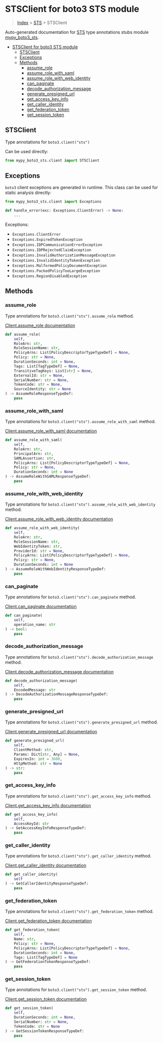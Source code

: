 # STSClient for boto3 STS module

> [Index](../index.md) > [STS](./index.md) > STSClient

Auto-generated documentation for [STS](https://boto3.amazonaws.com/v1/documentation/api/latest/reference/services/sts.html#STS)
type annotations stubs module [mypy_boto3_sts](https://pypi.org/project/mypy-boto3-sts/).

- [STSClient for boto3 STS module](#stsclient-for-boto3-sts-module)
  - [STSClient](#stsclient)
  - [Exceptions](#exceptions)
  - [Methods](#methods)
    - [assume_role](#assume_role)
    - [assume_role_with_saml](#assume_role_with_saml)
    - [assume_role_with_web_identity](#assume_role_with_web_identity)
    - [can_paginate](#can_paginate)
    - [decode_authorization_message](#decode_authorization_message)
    - [generate_presigned_url](#generate_presigned_url)
    - [get_access_key_info](#get_access_key_info)
    - [get_caller_identity](#get_caller_identity)
    - [get_federation_token](#get_federation_token)
    - [get_session_token](#get_session_token)

## STSClient

Type annotations for `boto3.client("sts")`

Can be used directly:

```python
from mypy_boto3_sts.client import STSClient
```

## Exceptions


`boto3` client exceptions are generated in runtime. This class can be used for static analysis directly:

```python
from mypy_boto3_sts.client import Exceptions

def handle_error(exc: Exceptions.ClientError) -> None:
    ...
```


Exceptions:

- `Exceptions.ClientError`
- `Exceptions.ExpiredTokenException`
- `Exceptions.IDPCommunicationErrorException`
- `Exceptions.IDPRejectedClaimException`
- `Exceptions.InvalidAuthorizationMessageException`
- `Exceptions.InvalidIdentityTokenException`
- `Exceptions.MalformedPolicyDocumentException`
- `Exceptions.PackedPolicyTooLargeException`
- `Exceptions.RegionDisabledException`


## Methods


### assume_role

Type annotations for `boto3.client("sts").assume_role` method.

[Client.assume_role documentation](https://boto3.amazonaws.com/v1/documentation/api/latest/reference/services/sts.html#STS.Client.assume_role)

```python
def assume_role(
    self,
    RoleArn: str,
    RoleSessionName: str,
    PolicyArns: List[PolicyDescriptorTypeTypeDef] = None,
    Policy: str = None,
    DurationSeconds: int = None,
    Tags: List[TagTypeDef] = None,
    TransitiveTagKeys: List[str] = None,
    ExternalId: str = None,
    SerialNumber: str = None,
    TokenCode: str = None,
    SourceIdentity: str = None
) -> AssumeRoleResponseTypeDef:
    pass
```

### assume_role_with_saml

Type annotations for `boto3.client("sts").assume_role_with_saml` method.

[Client.assume_role_with_saml documentation](https://boto3.amazonaws.com/v1/documentation/api/latest/reference/services/sts.html#STS.Client.assume_role_with_saml)

```python
def assume_role_with_saml(
    self,
    RoleArn: str,
    PrincipalArn: str,
    SAMLAssertion: str,
    PolicyArns: List[PolicyDescriptorTypeTypeDef] = None,
    Policy: str = None,
    DurationSeconds: int = None
) -> AssumeRoleWithSAMLResponseTypeDef:
    pass
```

### assume_role_with_web_identity

Type annotations for `boto3.client("sts").assume_role_with_web_identity` method.

[Client.assume_role_with_web_identity documentation](https://boto3.amazonaws.com/v1/documentation/api/latest/reference/services/sts.html#STS.Client.assume_role_with_web_identity)

```python
def assume_role_with_web_identity(
    self,
    RoleArn: str,
    RoleSessionName: str,
    WebIdentityToken: str,
    ProviderId: str = None,
    PolicyArns: List[PolicyDescriptorTypeTypeDef] = None,
    Policy: str = None,
    DurationSeconds: int = None
) -> AssumeRoleWithWebIdentityResponseTypeDef:
    pass
```

### can_paginate

Type annotations for `boto3.client("sts").can_paginate` method.

[Client.can_paginate documentation](https://boto3.amazonaws.com/v1/documentation/api/latest/reference/services/sts.html#STS.Client.can_paginate)

```python
def can_paginate(
    self,
    operation_name: str
) -> bool:
    pass
```

### decode_authorization_message

Type annotations for `boto3.client("sts").decode_authorization_message` method.

[Client.decode_authorization_message documentation](https://boto3.amazonaws.com/v1/documentation/api/latest/reference/services/sts.html#STS.Client.decode_authorization_message)

```python
def decode_authorization_message(
    self,
    EncodedMessage: str
) -> DecodeAuthorizationMessageResponseTypeDef:
    pass
```

### generate_presigned_url

Type annotations for `boto3.client("sts").generate_presigned_url` method.

[Client.generate_presigned_url documentation](https://boto3.amazonaws.com/v1/documentation/api/latest/reference/services/sts.html#STS.Client.generate_presigned_url)

```python
def generate_presigned_url(
    self,
    ClientMethod: str,
    Params: Dict[str, Any] = None,
    ExpiresIn: int = 3600,
    HttpMethod: str = None
) -> str:
    pass
```

### get_access_key_info

Type annotations for `boto3.client("sts").get_access_key_info` method.

[Client.get_access_key_info documentation](https://boto3.amazonaws.com/v1/documentation/api/latest/reference/services/sts.html#STS.Client.get_access_key_info)

```python
def get_access_key_info(
    self,
    AccessKeyId: str
) -> GetAccessKeyInfoResponseTypeDef:
    pass
```

### get_caller_identity

Type annotations for `boto3.client("sts").get_caller_identity` method.

[Client.get_caller_identity documentation](https://boto3.amazonaws.com/v1/documentation/api/latest/reference/services/sts.html#STS.Client.get_caller_identity)

```python
def get_caller_identity(
    self
) -> GetCallerIdentityResponseTypeDef:
    pass
```

### get_federation_token

Type annotations for `boto3.client("sts").get_federation_token` method.

[Client.get_federation_token documentation](https://boto3.amazonaws.com/v1/documentation/api/latest/reference/services/sts.html#STS.Client.get_federation_token)

```python
def get_federation_token(
    self,
    Name: str,
    Policy: str = None,
    PolicyArns: List[PolicyDescriptorTypeTypeDef] = None,
    DurationSeconds: int = None,
    Tags: List[TagTypeDef] = None
) -> GetFederationTokenResponseTypeDef:
    pass
```

### get_session_token

Type annotations for `boto3.client("sts").get_session_token` method.

[Client.get_session_token documentation](https://boto3.amazonaws.com/v1/documentation/api/latest/reference/services/sts.html#STS.Client.get_session_token)

```python
def get_session_token(
    self,
    DurationSeconds: int = None,
    SerialNumber: str = None,
    TokenCode: str = None
) -> GetSessionTokenResponseTypeDef:
    pass
```



